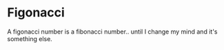 # Figonacci

A figonacci number is a fibonacci number..
until I change my mind and it's something else.
